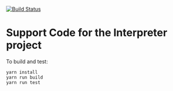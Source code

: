 [![Build Status](https://travis-ci.org/umass-compsci220/project-interpreter.svg?branch=master)](https://travis-ci.org/umass-compsci220/project-interpreter)

# Support Code for the Interpreter project

To build and test:

```
yarn install
yarn run build
yarn run test
```